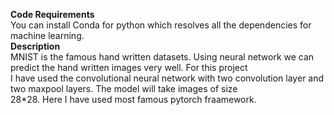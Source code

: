 **Code Requirements**  
You can install Conda for python which resolves all the dependencies for machine learning.  
**Description**  
MNIST is the famous hand written datasets. Using neural network we can predict the hand written images very well. For this project  
I have used the convolutional neural network with two convolution layer and two maxpool layers. The model will take images of size  
28*28. Here I have used most famous pytorch fraamework.
